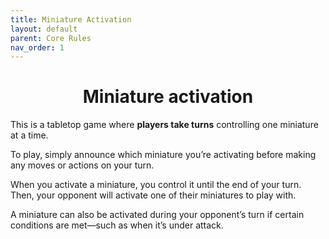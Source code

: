 ```yaml
---
title: Miniature Activation
layout: default
parent: Core Rules
nav_order: 1
---
```

<h1 style="text-align: center;"> Miniature activation</h1>

This is a tabletop game where **players take turns** controlling one miniature at a time. 

To play, simply announce which miniature you’re activating before making any moves or actions on
your turn.

When you activate a miniature, you control it until the end of your turn. Then, your opponent will activate one of their miniatures to play with.

A miniature can also be activated during your opponent’s turn if certain conditions are met—such as when it’s under attack.
